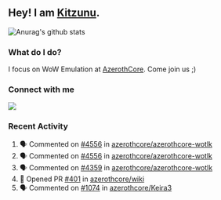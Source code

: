 ## Hey! I am [Kitzunu](https://Github.com/Kitzunu).

![Anurag's github stats](https://github-readme-stats.kitzunu.vercel.app/api?username=Kitzunu&show_icons=true)

### What do I do?

I focus on WoW Emulation at [AzerothCore](https://Github.com/AzerothCore). Come join us ;)

### Connect with me
[![](https://img.shields.io/badge/AzerothCore%20Discord-Connect%20with%20me!-green)](https://discord.com/invite/gkt4y2x)

### Recent Activity

<!--START_SECTION:activity-->
1. 🗣 Commented on [#4556](https://github.com/azerothcore/azerothcore-wotlk/issues/4556) in [azerothcore/azerothcore-wotlk](https://github.com/azerothcore/azerothcore-wotlk)
2. 🗣 Commented on [#4556](https://github.com/azerothcore/azerothcore-wotlk/issues/4556) in [azerothcore/azerothcore-wotlk](https://github.com/azerothcore/azerothcore-wotlk)
3. 🗣 Commented on [#4359](https://github.com/azerothcore/azerothcore-wotlk/issues/4359) in [azerothcore/azerothcore-wotlk](https://github.com/azerothcore/azerothcore-wotlk)
4. 💪 Opened PR [#401](https://github.com/azerothcore/wiki/pull/401) in [azerothcore/wiki](https://github.com/azerothcore/wiki)
5. 🗣 Commented on [#1074](https://github.com/azerothcore/Keira3/issues/1074) in [azerothcore/Keira3](https://github.com/azerothcore/Keira3)
<!--END_SECTION:activity-->
